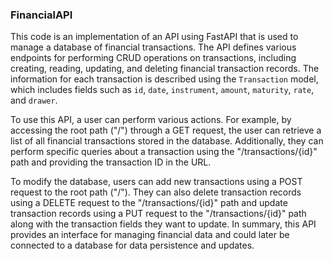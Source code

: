 ### FinancialAPI

This code is an implementation of an API using FastAPI that is used to manage a database of financial transactions. The API defines various endpoints for performing CRUD operations on transactions, including creating, reading, updating, and deleting financial transaction records. The information for each transaction is described using the `Transaction` model, which includes fields such as `id`, `date`, `instrument`, `amount`, `maturity`, `rate`, and `drawer`.

To use this API, a user can perform various actions. For example, by accessing the root path ("/") through a GET request, the user can retrieve a list of all financial transactions stored in the database. Additionally, they can perform specific queries about a transaction using the "/transactions/{id}" path and providing the transaction ID in the URL.

To modify the database, users can add new transactions using a POST request to the root path ("/"). They can also delete transaction records using a DELETE request to the "/transactions/{id}" path and update transaction records using a PUT request to the "/transactions/{id}" path along with the transaction fields they want to update. In summary, this API provides an interface for managing financial data and could later be connected to a database for data persistence and updates.
